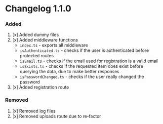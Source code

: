 # Changelog 1.1.0

### Added

1. [x] Added dummy files
2. [x] Added middleware functions
   - `index.ts` - exports all middleware
   - `isAuthenticated.ts` - checks if the user is authenticated before protected routes
   - `isEmail.ts` - checks if the email used for registration is a valid email
   - `isExists.ts` - checks if the requested item does exist before querying the data, due to make better responses
   - `isPasswordChanged.ts` - checks if the user really changed the password
3. [x] Added registration route

### Removed

1. [x] Removed log files
2. [x] Removed uploads route due to re-factor
